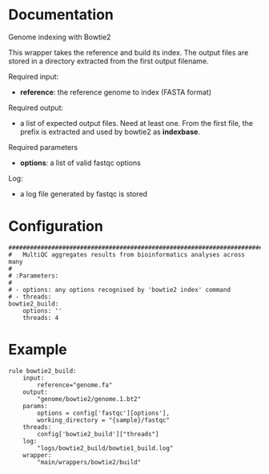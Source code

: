 # Documentation

Genome indexing with Bowtie2

This wrapper takes the reference and build its index. The output files are 
stored in a directory extracted from the first output filename.

Required input:

- **reference**: the reference genome to index (FASTA format)

Required output:

- a list of expected output files. Need at least one. From the first file,
  the prefix is extracted and used by bowtie2 as **indexbase**.
 
Required parameters

- **options**: a list of valid fastqc options

Log:

- a log file generated by fastqc is stored

# Configuration

    #############################################################################
    #   MultiQC aggregates results from bioinformatics analyses across many
    #
    # :Parameters:
    #
    # - options: any options recognised by 'bowtie2 index' command
    # - threads: 
    bowtie2_build:
        options: ''
        threads: 4


# Example

    rule bowtie2_build:
        input:
            reference="genome.fa"
        output:
            "genome/bowtie2/genome.1.bt2"
        params:
            options = config['fastqc'][options'],
            working_directory = "{sample}/fastqc"
        threads:
            config['bowtie2_build']["threads"]            
        log:
            "logs/bowtie2_build/bowtie1_build.log"
        wrapper:
            "main/wrappers/bowtie2/build"

